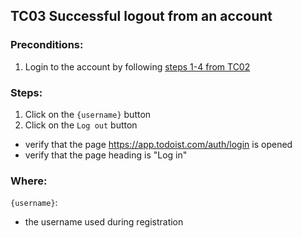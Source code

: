 ## TC03 Successful logout from an account
### Preconditions:
1. Login to the account by following [steps 1-4 from TC02](TC02.md)
### Steps:
1. Click on the `{username}` button
2. Click on the `Log out` button
* verify that the page https://app.todoist.com/auth/login is opened
* verify that the page heading is "Log in"
### Where:
`{username}`:
* the username used during registration
